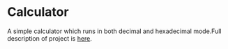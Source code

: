 # Calculator

A simple calculator which runs in both decimal and hexadecimal mode.Full description of project is [here](https://github.com/muhammed-kaya-2016400234/Calculator/blob/master/cmpe230spring2018hw3.pdf).
